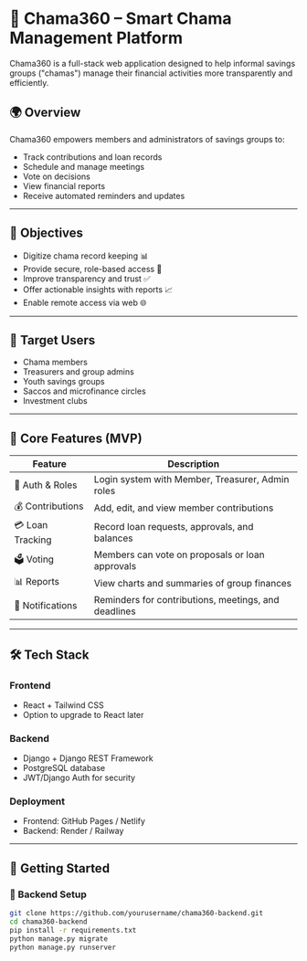 # 📘 Chama360 – Smart Chama Management Platform

Chama360 is a full-stack web application designed to help informal savings groups ("chamas") manage their financial activities more transparently and efficiently.

## 🌍 Overview

Chama360 empowers members and administrators of savings groups to:
- Track contributions and loan records
- Schedule and manage meetings
- Vote on decisions
- View financial reports
- Receive automated reminders and updates

---

## 🎯 Objectives

- Digitize chama record keeping 📊  
- Provide secure, role-based access 🔐  
- Improve transparency and trust ✅  
- Offer actionable insights with reports 📈  
- Enable remote access via web 🌐

---

## 👥 Target Users

- Chama members
- Treasurers and group admins
- Youth savings groups
- Saccos and microfinance circles
- Investment clubs

---

## 🧩 Core Features (MVP)

| Feature             | Description |
|---------------------|-------------|
| 👥 Auth & Roles      | Login system with Member, Treasurer, Admin roles |
| 💰 Contributions     | Add, edit, and view member contributions |
| 💳 Loan Tracking     | Record loan requests, approvals, and balances |
| 🗳 Voting            | Members can vote on proposals or loan approvals |
| 📊 Reports           | View charts and summaries of group finances |
| 🔔 Notifications     | Reminders for contributions, meetings, and deadlines |

---

## 🛠 Tech Stack

### Frontend
- React + Tailwind CSS
- Option to upgrade to React later

### Backend
- Django + Django REST Framework
- PostgreSQL database
- JWT/Django Auth for security

### Deployment
- Frontend: GitHub Pages / Netlify
- Backend: Render / Railway

---

## 🚀 Getting Started

### 🔧 Backend Setup
```bash
git clone https://github.com/yourusername/chama360-backend.git
cd chama360-backend
pip install -r requirements.txt
python manage.py migrate
python manage.py runserver
